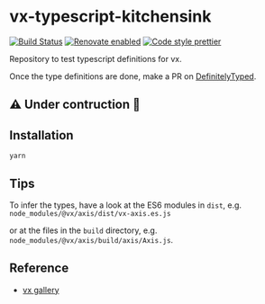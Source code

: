 # vx-typescript-kitchensink

[![Build Status](https://travis-ci.com/jackdbd/vx-typescript-kitchensink.svg?branch=master)](https://travis-ci.com/jackdbd/vx-typescript-kitchensink) [![Renovate enabled](https://img.shields.io/badge/renovate-enabled-brightgreen.svg)](https://renovateapp.com/) [![Code style prettier](https://img.shields.io/badge/code_style-prettier-ff69b4.svg?style=flat-square)](https://github.com/prettier/prettier)

Repository to test typescript definitions for vx.

Once the type definitions are done, make a PR on [DefinitelyTyped](https://definitelytyped.org/).

## :warning: Under contruction :construction:

## Installation

```shell
yarn
```

## Tips

To infer the types, have a look at the ES6 modules in `dist`, e.g. `node_modules/@vx/axis/dist/vx-axis.es.js`

or at the files in the `build` directory, e.g. `node_modules/@vx/axis/build/axis/Axis.js`.

## Reference

- [vx gallery](https://vx-demo.now.sh/gallery)
